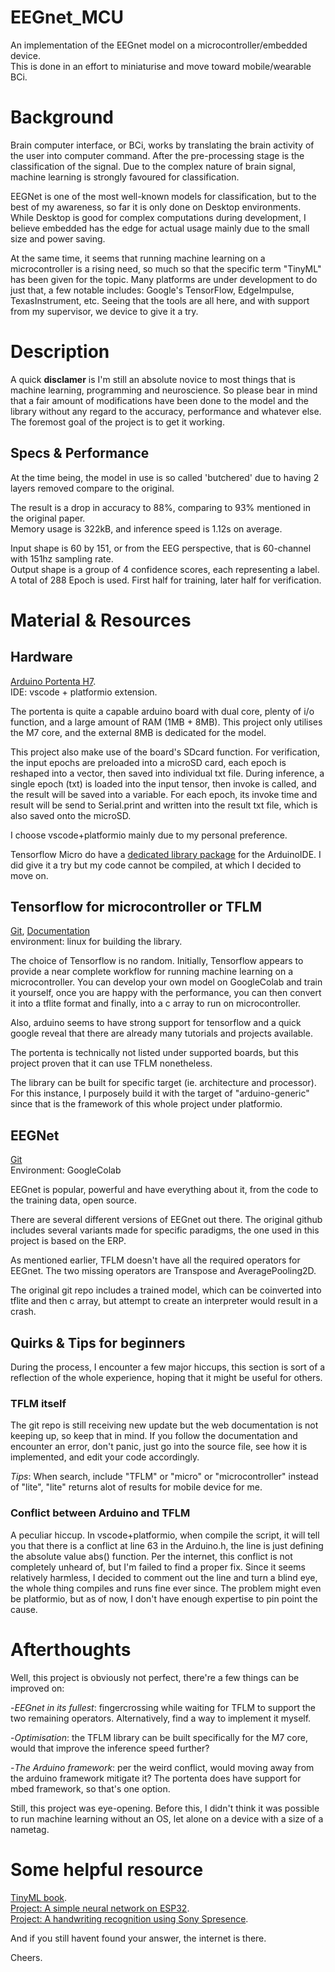 # EEGnet_MCU
An implementation of the EEGnet model on a microcontroller/embedded device.  
This is done in an effort to miniaturise and move toward mobile/wearable BCi. 

# Background 
Brain computer interface, or BCi, works by translating the brain activity of the user into computer command. After the pre-processing stage is the classification of the signal. Due to the complex nature of brain signal, machine learning is strongly favoured for classification. 

EEGNet is one of the most well-known models for classification, but to the best of my awareness, so far it is only done on Desktop environments. While Desktop is good for complex computations during development, I believe embedded has the edge for actual usage mainly due to the small size and power saving. 

At the same time, it seems that running machine learning on a microcontroller is a rising need, so much so that the specific term "TinyML" has been given for the topic. Many platforms are under development to do just that, a few notable includes: Google's TensorFlow, EdgeImpulse, TexasInstrument, etc. Seeing that the tools are all here, and with support from my supervisor, we device to give it a try.  

# Description
A quick **disclamer** is I'm still an absolute novice to most things that is machine learning, programming and neuroscience. So please bear in mind that a fair amount of modifications have been done to the model and the library without any regard to the accuracy, performance and whatever else. The foremost goal of the project is to get it working. 

## Specs & Performance
At the time being, the model in use is so called 'butchered' due to having 2 layers removed compare to the original. 

The result is a drop in accuracy to 88%, comparing to 93% mentioned in the original paper.  
Memory usage is 322kB, and inference speed is 1.12s on average. 

Input shape is 60 by 151, or from the EEG perspective, that is 60-channel with 151hz sampling rate.  
Output shape is a group of 4 confidence scores, each representing a label.  
A total of 288 Epoch is used. First half for training, later half for verification.  


# Material & Resources
## Hardware
[Arduino Portenta H7](https://docs.arduino.cc/hardware/portenta-h7).  
IDE: vscode + platformio extension. 

The portenta is quite a capable arduino board with dual core, plenty of i/o function, and a large amount of RAM (1MB + 8MB). This project only utilises the M7 core, and the external 8MB is dedicated for the model. 

This project also make use of the board's SDcard function. For verification, the input epochs are preloaded into a microSD card, each epoch is reshaped into a vector, then saved into individual txt file. During inference, a single epoch (txt) is loaded into the input tensor, then invoke is called, and the result will be saved into a variable. For each epoch, its invoke time and result will be send to Serial.print and written into the result txt file, which is also saved onto the microSD.

I choose vscode+platformio mainly due to my personal preference.

Tensorflow Micro do have a [dedicated library package](https://github.com/tensorflow/tflite-micro-arduino-examples) for the ArduinoIDE. I did give it a try but my code cannot be compiled, at which I decided to move on.  

## Tensorflow for microcontroller or TFLM
[Git](https://github.com/tensorflow/tflite-micro),
[Documentation](https://www.tensorflow.org/lite/microcontrollers)   
environment: linux for building the library.   

The choice of Tensorflow is no random. Initially, Tensorflow appears to provide a near complete workflow for running machine learning on a microcontroller. You can develop your own model on GoogleColab and train it yourself, once you are happy with the performance, you can then convert it into a tflite format and finally, into a c array to run on microcontroller.

Also, arduino seems to have strong support for tensorflow and a quick google reveal that there are already many tutorials and projects available. 

The portenta is technically not listed under supported boards, but this project proven that it can use TFLM nonetheless.  

The library can be built for specific target (ie. architecture and processor). For this instance, I purposely build it with the target of "arduino-generic" since that is the framework of this whole project under platformio. 

## EEGNet
[Git](https://github.com/vlawhern/arl-eegmodels/tree/master)  
Environment: GoogleColab

EEGnet is popular, powerful and have everything about it, from the code to the training data, open source.

There are several different versions of EEGnet out there. The original github includes several variants made for specific paradigms, the one used in this project is based on the ERP.   

As mentioned earlier, TFLM doesn't have all the required operators for EEGnet. The two missing operators are Transpose and AveragePooling2D.  

The original git repo includes a trained model, which can be coinverted into tflite and then c array, but attempt to create an interpreter would result in a crash. 

## Quirks & Tips for beginners
During the process, I encounter a few major hiccups, this section is sort of a reflection of the whole experience, hoping that it might be useful for others. 

### TFLM itself
The git repo is still receiving new update but the web documentation is not keeping up, so keep that in mind. If you follow the documentation and encounter an error, don't panic, just go into the source file, see how it is implemented, and edit your code accordingly.

*Tips*: When search, include "TFLM" or "micro" or "microcontroller" instead of "lite", "lite" returns alot of results for mobile device for me. 

### Conflict between Arduino and TFLM
A peculiar hiccup. In vscode+platformio, when compile the script, it will tell you that there is a conflict at line 63 in the Arduino.h, the line is just defining the absolute value abs() function. Per the internet, this conflict is not completely unheard of, but I'm failed to find a proper fix. Since it seems relatively harmless, I decided to comment out the line and turn a blind eye, the whole thing compiles and runs fine ever since. The problem might even be platformio, but as of now, I don't have enough expertise to pin point the cause.  

# Afterthoughts 
Well, this project is obviously not perfect, there're a few things can be improved on: 

-*EEGnet in its fullest*: fingercrossing while waiting for TFLM to support the two remaining operators. Alternatively, find a way to implement it myself.  

-*Optimisation*: the TFLM library can be built specifically for the M7 core, would that improve the inference speed further?

-*The Arduino framework*: per the weird conflict, would moving away from the arduino framework mitigate it? The portenta does have support for mbed framework, so that's one option.


Still, this project was eye-opening. Before this, I didn't think it was possible to run machine learning without an OS, let alone on a device with a size of a nametag. 

# Some helpful resource
[TinyML book]().   
[Project: A simple neural network on ESP32](https://github.com/atomic14/tensorflow-lite-esp32).  
[Project: A handwriting recognition using Sony Spresence](https://www.hackster.io/taroyoshino007/get-started-with-tensorflow-lite-micro-by-sony-spresense-e92bf1#code). 

And if you still havent found your answer, the internet is there.  

Cheers.
